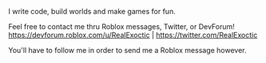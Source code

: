 I write code, build worlds and make games for fun. 

Feel free to contact me thru Roblox messages, Twitter, or DevForum!
https://devforum.roblox.com/u/RealExoctic | https://twitter.com/RealExoctic

You'll have to follow me in order to send me a Roblox message however.
